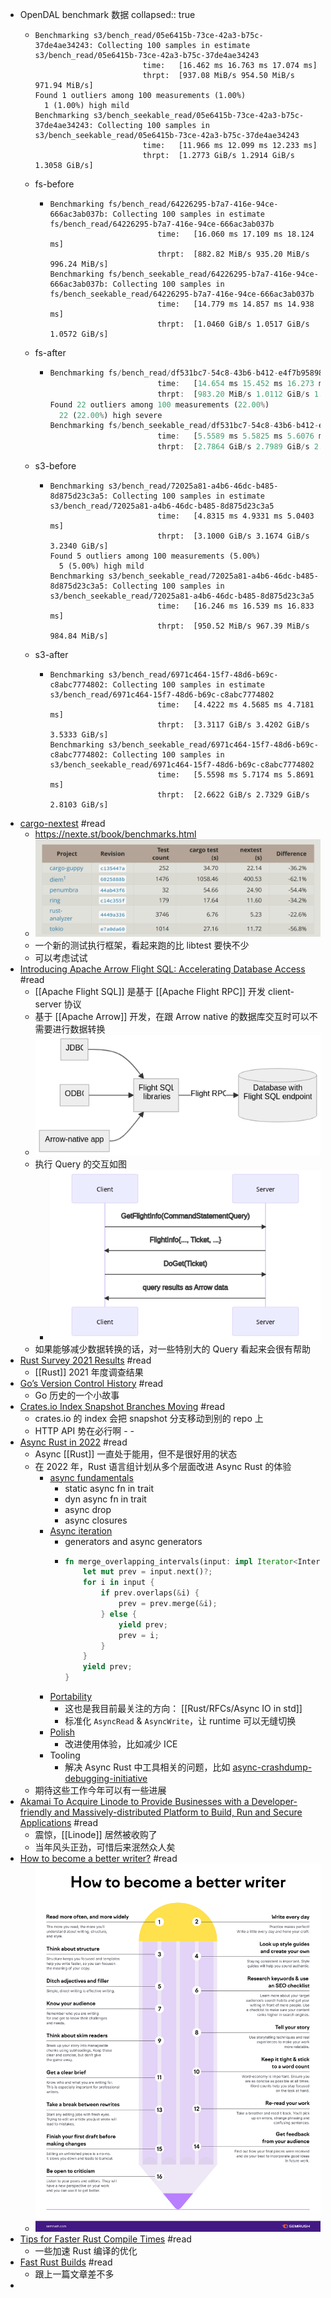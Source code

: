 - OpenDAL benchmark 数据
collapsed:: true
	- ```
	  Benchmarking s3/bench_read/05e6415b-73ce-42a3-b75c-37de4ae34243: Collecting 100 samples in estimate                                                                                                   s3/bench_read/05e6415b-73ce-42a3-b75c-37de4ae34243
	                          time:   [16.462 ms 16.763 ms 17.074 ms]
	                          thrpt:  [937.08 MiB/s 954.50 MiB/s 971.94 MiB/s]
	  Found 1 outliers among 100 measurements (1.00%)
	    1 (1.00%) high mild
	  Benchmarking s3/bench_seekable_read/05e6415b-73ce-42a3-b75c-37de4ae34243: Collecting 100 samples in                                                                                                   s3/bench_seekable_read/05e6415b-73ce-42a3-b75c-37de4ae34243
	                          time:   [11.966 ms 12.099 ms 12.233 ms]
	                          thrpt:  [1.2773 GiB/s 1.2914 GiB/s 1.3058 GiB/s]
	  
	  ```
	- fs-before
		- ```
		  Benchmarking fs/bench_read/64226295-b7a7-416e-94ce-666ac3ab037b: Collecting 100 samples in estimate                                                                                                   fs/bench_read/64226295-b7a7-416e-94ce-666ac3ab037b
		                          time:   [16.060 ms 17.109 ms 18.124 ms]
		                          thrpt:  [882.82 MiB/s 935.20 MiB/s 996.24 MiB/s]
		  Benchmarking fs/bench_seekable_read/64226295-b7a7-416e-94ce-666ac3ab037b: Collecting 100 samples in                                                                                                   fs/bench_seekable_read/64226295-b7a7-416e-94ce-666ac3ab037b
		                          time:   [14.779 ms 14.857 ms 14.938 ms]
		                          thrpt:  [1.0460 GiB/s 1.0517 GiB/s 1.0572 GiB/s]
		  
		  ```
	- fs-after
		- ```rust
		  Benchmarking fs/bench_read/df531bc7-54c8-43b6-b412-e4f7b9589876: Collecting 100 samples in estimate                                                                                                   fs/bench_read/df531bc7-54c8-43b6-b412-e4f7b9589876
		                          time:   [14.654 ms 15.452 ms 16.273 ms]
		                          thrpt:  [983.20 MiB/s 1.0112 GiB/s 1.0663 GiB/s]
		  Found 22 outliers among 100 measurements (22.00%)
		    22 (22.00%) high severe
		  Benchmarking fs/bench_seekable_read/df531bc7-54c8-43b6-b412-e4f7b9589876: Collecting 100 samples in                                                                                                   fs/bench_seekable_read/df531bc7-54c8-43b6-b412-e4f7b9589876
		                          time:   [5.5589 ms 5.5825 ms 5.6076 ms]
		                          thrpt:  [2.7864 GiB/s 2.7989 GiB/s 2.8108 GiB/s]
		  
		  ```
	- s3-before
		- ```
		  Benchmarking s3/bench_read/72025a81-a4b6-46dc-b485-8d875d23c3a5: Collecting 100 samples in estimate                                                                                                   s3/bench_read/72025a81-a4b6-46dc-b485-8d875d23c3a5
		                          time:   [4.8315 ms 4.9331 ms 5.0403 ms]
		                          thrpt:  [3.1000 GiB/s 3.1674 GiB/s 3.2340 GiB/s]
		  Found 5 outliers among 100 measurements (5.00%)
		    5 (5.00%) high mild
		  Benchmarking s3/bench_seekable_read/72025a81-a4b6-46dc-b485-8d875d23c3a5: Collecting 100 samples in                                                                                                   s3/bench_seekable_read/72025a81-a4b6-46dc-b485-8d875d23c3a5
		                          time:   [16.246 ms 16.539 ms 16.833 ms]
		                          thrpt:  [950.52 MiB/s 967.39 MiB/s 984.84 MiB/s]
		  
		  ```
	- s3-after
		- ```
		  Benchmarking s3/bench_read/6971c464-15f7-48d6-b69c-c8abc7774802: Collecting 100 samples in estimate                                                                                                   s3/bench_read/6971c464-15f7-48d6-b69c-c8abc7774802
		                          time:   [4.4222 ms 4.5685 ms 4.7181 ms]
		                          thrpt:  [3.3117 GiB/s 3.4202 GiB/s 3.5333 GiB/s]
		  Benchmarking s3/bench_seekable_read/6971c464-15f7-48d6-b69c-c8abc7774802: Collecting 100 samples in                                                                                                   s3/bench_seekable_read/6971c464-15f7-48d6-b69c-c8abc7774802
		                          time:   [5.5598 ms 5.7174 ms 5.8691 ms]
		                          thrpt:  [2.6622 GiB/s 2.7329 GiB/s 2.8103 GiB/s]
		  
		  ```
- [cargo-nextest](https://nexte.st/) #read
	- https://nexte.st/book/benchmarks.html
	- ![image.png](../assets/image_1645534209429_0.png)
	- 一个新的测试执行框架，看起来跑的比 libtest 要快不少
	- 可以考虑试试
- [Introducing Apache Arrow Flight SQL: Accelerating Database Access](https://arrow.apache.org/blog/2022/02/16/introducing-arrow-flight-sql/) #read
	- [[Apache Flight SQL]] 是基于 [[Apache Flight RPC]] 开发 client-server 协议
	- 基于 [[Apache Arrow]] 开发，在跟 Arrow native 的数据库交互时可以不需要进行数据转换
	- ![image.png](../assets/image_1645534356006_0.png)
	- 执行 Query 的交互如图
		- ![image.png](../assets/image_1645534381991_0.png)
	- 如果能够减少数据转换的话，对一些特别大的 Query 看起来会很有帮助
- [Rust Survey 2021 Results](https://blog.rust-lang.org/2022/02/15/Rust-Survey-2021.html) #read
	- [[Rust]] 2021 年度调查结果
- [Go’s Version Control History](https://research.swtch.com/govcs) #read
	- Go 历史的一个小故事
- [Crates.io Index Snapshot Branches Moving](https://blog.rust-lang.org/2022/02/14/crates-io-snapshot-branches.html) #read
	- crates.io 的 index 会把 snapshot 分支移动到别的 repo 上
	- HTTP API 势在必行啊 - -
- [Async Rust in 2022](https://blog.rust-lang.org/inside-rust/2022/02/03/async-in-2022.html) #read
	- Async [[Rust]] 一直处于能用，但不是很好用的状态
	- 在 2022 年，Rust 语言组计划从多个层面改进 Async Rust 的体验
		- [async fundamentals](https://rust-lang.github.io/async-fundamentals-initiative/)
			- static async fn in trait
			- dyn async fn in trait
			- async drop
			- async closures
		- [Async iteration](https://estebank.github.io/rust-iterator-item-syntax.html)
			- generators and async generators
			- ```rust
			  fn merge_overlapping_intervals(input: impl Iterator<Interval>) -> impl Iterator<Item = Interval> {
			      let mut prev = input.next()?;
			      for i in input {
			          if prev.overlaps(&i) {
			              prev = prev.merge(&i);
			          } else {
			              yield prev;
			              prev = i;
			          }
			      }
			      yield prev;
			  }
			  ```
		- [Portability](https://www.ncameron.org/blog/portable-and-interoperable-async-rust/)
			- 这也是我目前最关注的方向： [[Rust/RFCs/Async IO in std]]
			- 标准化 `AsyncRead` & `AsyncWrite`，让 runtime 可以无缝切换
		- [Polish](https://rust-lang.github.io/wg-async/vision/roadmap/polish.html)
			- 改进使用体验，比如减少 ICE
		- Tooling
			- 解决 Async Rust 中工具相关的问题，比如 [async-crashdump-debugging-initiative](https://github.com/rust-lang/async-crashdump-debugging-initiative)
	- 期待这些工作今年可以有一些进展
- [Akamai To Acquire Linode to Provide Businesses with a Developer-friendly and Massively-distributed Platform to Build, Run and Secure Applications](https://www.linode.com/press-release/akamai-to-acquire-linode/) #read
	- 震惊，[[Linode]] 居然被收购了
	- 当年风头正劲，可惜后来泯然众人矣
- [How to become a better writer?](https://twitter.com/semrush/status/1493861214451085314) #read
	- ![image.png](../assets/image_1645535644197_0.png)
- [Tips for Faster Rust Compile Times](https://endler.dev/2020/rust-compile-times/) #read
	- 一些加速 Rust 编译的优化
- [Fast Rust Builds](https://matklad.github.io/2021/09/04/fast-rust-builds.html) #read
	- 跟上一篇文章差不多
-